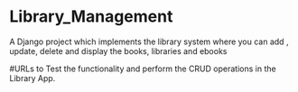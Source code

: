# Library_Management
A Django project which implements the library system where you can add , update, delete and display the books, libraries and ebooks

#URLs to Test the functionality and perform the CRUD operations in the Library App.
